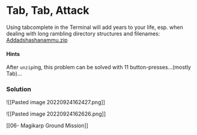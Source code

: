 # Tab, Tab, Attack
Using tabcomplete in the Terminal will add years to your life, esp. when dealing with long rambling directory structures and filenames: [Addadshashanammu.zip](https://mercury.picoctf.net/static/a350754a299cb58988d6d47aed5be3ba/Addadshashanammu.zip)

#### Hints
After `unzip`ing, this problem can be solved with 11 button-presses...(mostly Tab)...

### Solution
![[Pasted image 20220924162427.png]]

![[Pasted image 20220924162626.png]]

[[06- Magikarp Ground Mission]]